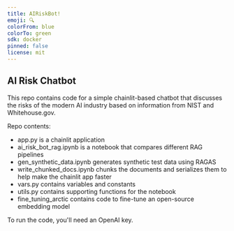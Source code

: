 ```yaml
---
title: AIRiskBot!
emoji: 🔍
colorFrom: blue
colorTo: green
sdk: docker
pinned: false
license: mit
---
```

## AI Risk Chatbot ##

This repo contains code for a simple chainlit-based chatbot that discusses the risks of the modern AI industry based on information from NIST and Whitehouse.gov. 

Repo contents:
* app.py is a chainlit application 
* ai_risk_bot_rag.ipynb is a notebook that compares different RAG pipelines
* gen_synthetic_data.ipynb generates synthetic test data using RAGAS
* write_chunked_docs.ipynb chunks the documents and serializes them to help make the chainlit app faster
* vars.py contains variables and constants
* utils.py contains supporting functions for the notebook
* fine_tuning_arctic contains code to fine-tune an open-source embedding model

To run the code, you'll need an OpenAI key.
